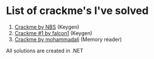 # List of crackme's I've solved

1. [Crackme by NBS](https://github.com/h4570/crackmes/tree/main/1%20-%20NBS) (Keygen)
2. [Crackme #1 by falcon1](https://github.com/h4570/crackmes/tree/main/2%20-%20Falcon1) (Keygen)
3. [Crackme by mohammadali](https://github.com/h4570/crackmes/tree/main/3%20-%20CrackMeDaddy) (Memory reader)

All solutions are created in .NET
